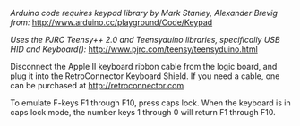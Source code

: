 _Arduino code requires keypad library by Mark Stanley, Alexander Brevig from:_
http://www.arduino.cc/playground/Code/Keypad

_Uses the PJRC Teensy++ 2.0 and Teensyduino libraries, specifically USB HID and Keyboard():_
http://www.pjrc.com/teensy/teensyduino.html

Disconnect the Apple II keyboard ribbon cable from the logic board, and plug it into the RetroConnector Keyboard Shield. If you need a cable, one can be purchased at http://retroconnector.com

To emulate F-keys F1 through F10, press caps lock. When the keyboard is in caps lock mode, the number keys 1 through 0 will return F1 through F10.